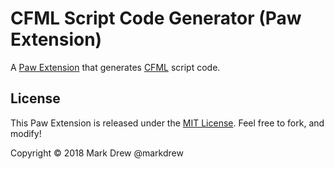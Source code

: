 # CFML Script Code Generator (Paw Extension)

A [Paw Extension](http://luckymarmot.com/paw/extensions/) that generates [CFML](http://en.wikipedia.org/wiki/CFML) script code.


## License

This Paw Extension is released under the [MIT License](LICENSE). Feel free to fork, and modify!

Copyright © 2018 Mark Drew @markdrew